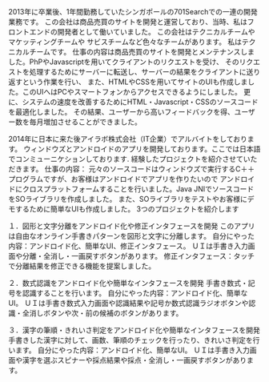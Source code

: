 2013年に卒業後、1年間勤務していたシンガポールの701Searchでの一連の開発業務です。
この会社は商品売買のサイトを開発と運営しており、当時、私はフロントエンドの開発者として働いていました。
この会社はテクニカルチームやマケッティングチームや サビスチームなど色々なチームがあります。 私はテクニカルチームです。
仕事の内容は商品売買のサイトを開発とメンテナンスしました。PhPやJavascriptを用いてクライアントのリクエストを受け、
そのリクエストを処理するためにサーバーに転送し、サーバーの結果をクライアントに送り返すという作業を行い、
また、HTMLやCSSを用いてサイトのUIも作成しました。このUIへはPCやスマートフォンからアクセスできるようにしました。
更に、システムの速度を改善するためにHTML・Javascript・CSSのソースコードを最適化しました。
その結果、ユーザーから高いフィードバックを得、ユーザー数を毎月増加させることができました。


2014年に日本に来た後アイラボ株式会社（IT企業）でアルバイトをしております。
ウィンドウズとアンドロイドのアプリを開発しております。ここでは日本語でコンミューニケションしております.
経験したプロジェクトを紹介させていただきます。
仕事の内容：
元々のソースコードはウィンドウズで実行するC＋＋プログラムですが、お客様はアンドロイドでアプリを作りたいので
アンドロイドにクロスプラットフォームすることを行いました。Java JNIでソースコードをSOライブラリを作成しました。
また、SOライブラリをテストやお客様にデモするために簡単なUIも作成しました。
3つのプロジェクトを紹介します

１．図形と文字分離をアンドロイド化や修正インタフェースを開発
このアプリは自由なオンライン手書きパターンを図形と文字に分離します。
自分にやった内容：アンドロイド化、簡単なUI、修正インタフェース。
ＵＩは手書き入力画面や分離・全消し・一画戻すボタンがあります。
修正インタフェース：タッチで分離結果を修正できる機能を提案しました。

２．数式認識をアンドロイド化や簡単なインタフェースを開発
手書き数式・記号を認識することを行います。
自分にやった内容：アンドロイド化、簡単なUI。
ＵＩは手書き数式入力画面や認識結果や記号か数式認識ラジオボタンや認識・全消しボタンや次・前の候補のボタンがあります。

３．漢字の筆順・きれいさ判定をアンドロイド化や簡単なインタフェースを開発
手書きした漢字に対して、画数、筆順のチェックを行ったり、きれいさ判定を行います。
自分にやった内容：アンドロイド化、簡単なUI。
ＵＩは手書き入力画面や漢字を選ぶスピナーや採点結果や採点・全消し・一画戻すボタンがあります。